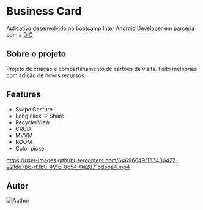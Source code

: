# Business Card

Aplicativo desenvolvido no bootcamp Inter Android Developer em parceria com a [DIO](https://digitalinnovation.one/)

## Sobre o projeto

Projeto de criação e compartilhamento de cartões de visita. Feito melhorias com adição de novos recursos. 


## Features
- Swipe Gesture </br>
- Long click -> Share </br>
- RecyclerView </br>
- CRUD </br>
- MVVM </br>
- ROOM </br>
- Color picker </br>

    



         


https://user-images.githubusercontent.com/64696649/136436427-221dd7b6-d3b0-49f6-8c54-0a2871bd5ba4.mp4




## Autor
[![Author](https://img.shields.io/static/v1?label=@author&message=Waldir%20Cavalcanti&color=important)](https://github.com/waldircavalcanti)
